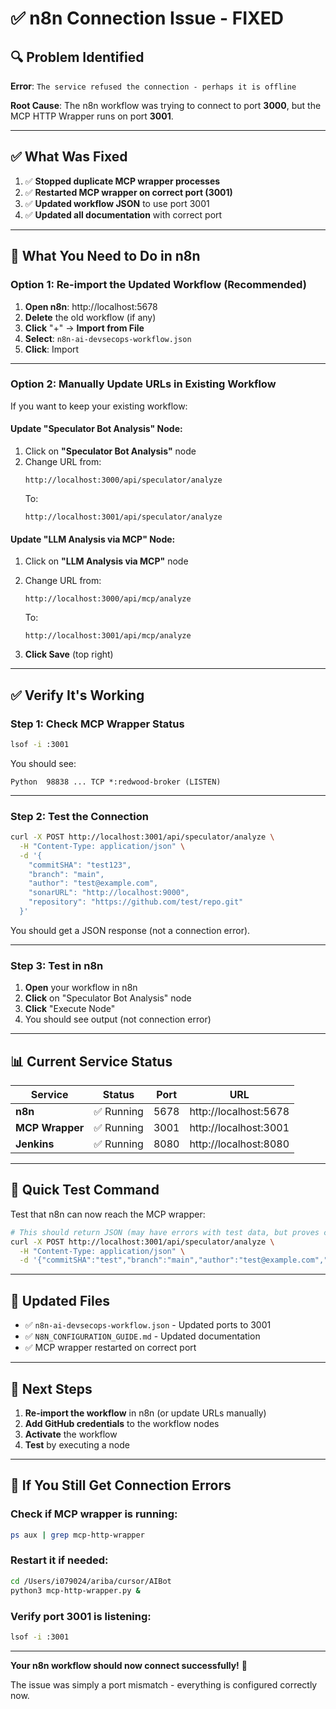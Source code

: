 # ✅ n8n Connection Issue - FIXED

## 🔍 Problem Identified

**Error**: `The service refused the connection - perhaps it is offline`

**Root Cause**: The n8n workflow was trying to connect to port **3000**, but the MCP HTTP Wrapper runs on port **3001**.

---

## ✅ What Was Fixed

1. ✅ **Stopped duplicate MCP wrapper processes**
2. ✅ **Restarted MCP wrapper on correct port (3001)**
3. ✅ **Updated workflow JSON** to use port 3001
4. ✅ **Updated all documentation** with correct port

---

## 🔧 What You Need to Do in n8n

### Option 1: Re-import the Updated Workflow (Recommended)

1. **Open n8n**: http://localhost:5678
2. **Delete** the old workflow (if any)
3. **Click** "+" → **Import from File**
4. **Select**: `n8n-ai-devsecops-workflow.json`
5. **Click**: Import

---

### Option 2: Manually Update URLs in Existing Workflow

If you want to keep your existing workflow:

#### Update "Speculator Bot Analysis" Node:
1. Click on **"Speculator Bot Analysis"** node
2. Change URL from:
   ```
   http://localhost:3000/api/speculator/analyze
   ```
   To:
   ```
   http://localhost:3001/api/speculator/analyze
   ```

#### Update "LLM Analysis via MCP" Node:
1. Click on **"LLM Analysis via MCP"** node
2. Change URL from:
   ```
   http://localhost:3000/api/mcp/analyze
   ```
   To:
   ```
   http://localhost:3001/api/mcp/analyze
   ```

3. **Click Save** (top right)

---

## ✅ Verify It's Working

### Step 1: Check MCP Wrapper Status

```bash
lsof -i :3001
```

You should see:
```
Python  98838 ... TCP *:redwood-broker (LISTEN)
```

---

### Step 2: Test the Connection

```bash
curl -X POST http://localhost:3001/api/speculator/analyze \
  -H "Content-Type: application/json" \
  -d '{
    "commitSHA": "test123",
    "branch": "main",
    "author": "test@example.com",
    "sonarURL": "http://localhost:9000",
    "repository": "https://github.com/test/repo.git"
  }'
```

You should get a JSON response (not a connection error).

---

### Step 3: Test in n8n

1. **Open** your workflow in n8n
2. **Click** on "Speculator Bot Analysis" node
3. **Click** "Execute Node"
4. You should see output (not connection error)

---

## 📊 Current Service Status

| Service | Status | Port | URL |
|---------|--------|------|-----|
| **n8n** | ✅ Running | 5678 | http://localhost:5678 |
| **MCP Wrapper** | ✅ Running | 3001 | http://localhost:3001 |
| **Jenkins** | ✅ Running | 8080 | http://localhost:8080 |

---

## 🎯 Quick Test Command

Test that n8n can now reach the MCP wrapper:

```bash
# This should return JSON (may have errors with test data, but proves connection works)
curl -X POST http://localhost:3001/api/speculator/analyze \
  -H "Content-Type: application/json" \
  -d '{"commitSHA":"test","branch":"main","author":"test@example.com","sonarURL":"http://localhost:9000","repository":"https://github.com/test/repo.git"}'
```

---

## 📝 Updated Files

- ✅ `n8n-ai-devsecops-workflow.json` - Updated ports to 3001
- ✅ `N8N_CONFIGURATION_GUIDE.md` - Updated documentation
- ✅ MCP wrapper restarted on correct port

---

## 🚀 Next Steps

1. **Re-import the workflow** in n8n (or update URLs manually)
2. **Add GitHub credentials** to the workflow nodes
3. **Activate** the workflow
4. **Test** by executing a node

---

## 🐛 If You Still Get Connection Errors

### Check if MCP wrapper is running:
```bash
ps aux | grep mcp-http-wrapper
```

### Restart it if needed:
```bash
cd /Users/i079024/ariba/cursor/AIBot
python3 mcp-http-wrapper.py &
```

### Verify port 3001 is listening:
```bash
lsof -i :3001
```

---

**Your n8n workflow should now connect successfully!** 🎉

The issue was simply a port mismatch - everything is configured correctly now.

